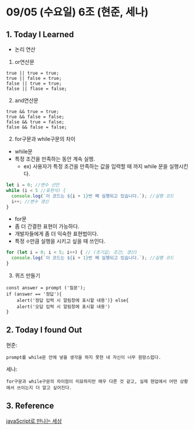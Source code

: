 # 09/05 (수요일) 6조 (현준, 세나)

## 1. Today I Learned

- 논리 연산

1. or연산문 
```
true || true = true;
true || false = true;
false || true = true;
false || flase = false;
``` 

2. and연산문 
```
true && true = true;
true && false = false;
false && true = false;
false && false = false;
```


2. for구문과 while구문의 차이

- while문
 - 특정 조건을 만족하는 동안 계속 실행.
   - ex) 사용자가 특정 조건을 만족하는 값을 입력할 때 까지 while 문을 실행시킨다.
```js
let i = 0; //변수 선언
while (i < 5 //표현식) {
  console.log(`이 코드는 ${i + 1}번 째 실행되고 있습니다.`); //실행 코드
  i++; //변수 갱신
}
```

- for문
 - 좀 더 간결한 표현이 가능하다.
 - 개발자들에게 좀 더 익숙한 표현법이다.
 - 특정 `수`만큼 실행을 시키고 싶을 때 쓰인다.
```js
for (let i = 0; i < 5; i++) { // (초기값; 조건; 갱신)
  console.log(`이 코드는 ${i + 1}번 째 실행되고 있습니다.`); //실행 코드
}
```

3. 퀴즈 만들기
```
const answer = prompt ('질문');
if (answer == '정답'){
    alert('정답 입력 시 알림창에 표시할 내용')} else{
    alert('오답 입력 시 알림창에 표시할 내용')
}
```

## 2. Today I found Out

현준:
```
prompt를 while문 안에 넣을 생각을 하지 못한 내 자신이 너무 원망스럽다.
```
세나:
```
for구문과 while구문의 차이점이 미묘하지만 매우 다른 것 같고, 실제 현업에서 어떤 상황에서 쓰이는지 더 알고 싶어진다. 
```
## 3. Reference 
[javaScript로 만나는 세상]("https://helloworldjavascript.net/pages/020-tutorial.html)